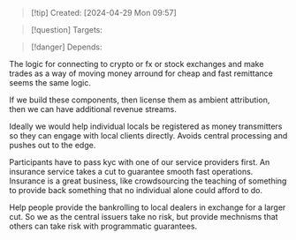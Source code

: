 
>[!tip] Created: [2024-04-29 Mon 09:57]

>[!question] Targets: 

>[!danger] Depends: 

The logic for connecting to crypto or fx or stock exchanges and make trades as a way of moving money arround for cheap and fast remittance seems the same logic.

If we build these components, then license them as ambient attribution, then we can have additional revenue streams.

Ideally we would help individual locals be registered as money transmitters so they can engage with local clients directly.  Avoids central processing and pushes out to the edge.

Participants have to pass kyc with one of our service providers first.  An insurance service takes a cut to guarantee smooth fast operations.  Insurance is a great business, like crowdsourcing the teaching of something to provide back something that no individual alone could afford to do.

Help people provide the bankrolling to local dealers in exchange for a larger cut.  So we as the central issuers take no risk, but provide mechnisms that others can take risk with programmatic guarantees.